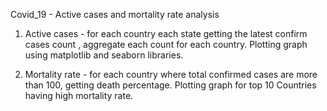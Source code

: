 Covid_19 - Active cases and mortality rate analysis
1) Active cases - for each country each state getting the latest confirm cases count , aggregate each count for each country. Plotting graph using matplotlib and seaborn libraries.

2) Mortality rate - for each country where total confirmed cases are more than 100, getting death percentage. Plotting graph for top 10 Countries having high mortality rate.
